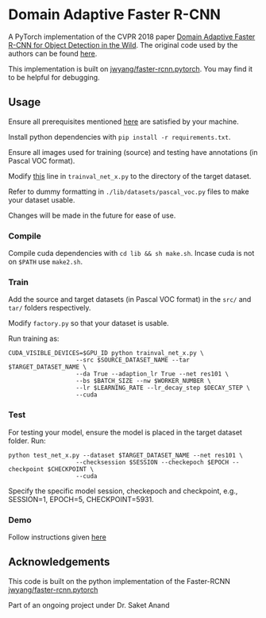# Domain Adaptive Faster R-CNN

A PyTorch implementation of the CVPR 2018 paper [Domain Adaptive Faster R-CNN for Object Detection in the Wild](https://arxiv.org/pdf/1803.03243).
The original code used by the authors can be found [here](https://github.com/yuhuayc/da-faster-rcnn).

This implementation is built on [jwyang/faster-rcnn.pytorch](https://github.com/jwyang/faster-rcnn.pytorch). You may find it to be helpful for debugging.

## Usage
Ensure all prerequisites mentioned [here](https://github.com/jwyang/faster-rcnn.pytorch) are satisfied by your machine.

Install python dependencies with `pip install -r requirements.txt`.

Ensure all images used for training (source) and testing have annotations (in Pascal VOC format).

Modify [this](https://github.com/divyam02/dafrcnn-pytorch/blob/6492195758c1b9f11173339dbabd91d70624e0a7/trainval_net_x.py#L663) line in `trainval_net_x.py` to the directory of the target dataset.

Refer to dummy formatting in `./lib/datasets/pascal_voc.py` files to make your dataset usable.

Changes will be made in the future for ease of use.

### Compile
Compile cuda dependencies with `cd lib && sh make.sh`. Incase cuda is not on `$PATH` use `make2.sh`.

### Train
Add the source and target datasets (in Pascal VOC format) in the `src/` and `tar/` folders respectively.

Modify `factory.py` so that your dataset is usable.

Run training as:
```
CUDA_VISIBLE_DEVICES=$GPU_ID python trainval_net_x.py \
                   --src $SOURCE_DATASET_NAME --tar $TARGET_DATASET_NAME \
                   --da True --adaption_lr True --net res101 \
                   --bs $BATCH_SIZE --nw $WORKER_NUMBER \
                   --lr $LEARNING_RATE --lr_decay_step $DECAY_STEP \
                   --cuda
```
### Test
For testing your model, ensure the model is placed in the target dataset folder. Run:
```
python test_net_x.py --dataset $TARGET_DATASET_NAME --net res101 \
                   --checksession $SESSION --checkepoch $EPOCH --checkpoint $CHECKPOINT \
                   --cuda
```
Specify the specific model session, checkepoch and checkpoint, e.g., SESSION=1, EPOCH=5, CHECKPOINT=5931.

### Demo
Follow instructions given [here](https://github.com/jwyang/faster-rcnn.pytorch#demo)

## Acknowledgements
This code is built on the python implementation of the Faster-RCNN [jwyang/faster-rcnn.pytorch](https://github.com/jwyang/faster-rcnn.pytorch)

Part of an ongoing project under Dr. Saket Anand
